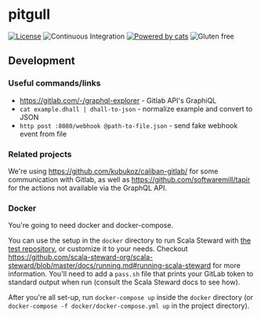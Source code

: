 # pitgull

[![License](http://img.shields.io/:license-Apache%202-green.svg)](http://www.apache.org/licenses/LICENSE-2.0.txt)
![Continuous Integration](https://github.com/pitgull/pitgull/workflows/Continuous%20Integration/badge.svg)
[![Powered by cats](https://img.shields.io/badge/powered%20by-cats-blue.svg)](https://github.com/typelevel/cats)
![Gluten free](https://img.shields.io/badge/gluten-free-orange.svg)

## Development

### Useful commands/links

- https://gitlab.com/-/graphql-explorer - Gitlab API's GraphiQL
- `cat example.dhall | dhall-to-json` - normalize example and convert to JSON
- `http post :8080/webhook @path-to-file.json` - send fake webhook event from file

### Related projects

We're using https://github.com/kubukoz/caliban-gitlab/ for some communication with Gitlab,
as well as https://github.com/softwaremill/tapir for the actions not available via the GraphQL API.

### Docker

You're going to need docker and docker-compose.

You can use the setup in the `docker` directory to run Scala Steward with [the test repository](https://gitlab.com/kubukoz/demo), or customize it to your needs.
Checkout https://github.com/scala-steward-org/scala-steward/blob/master/docs/running.md#running-scala-steward for more information.
You'll need to add a `pass.sh` file that prints your GitLab token to standard output when run (consult the Scala Steward docs to see how).

After you're all set-up, run `docker-compose up` inside the `docker` directory (or `docker-compose -f docker/docker-compose.yml up` in the project directory).
